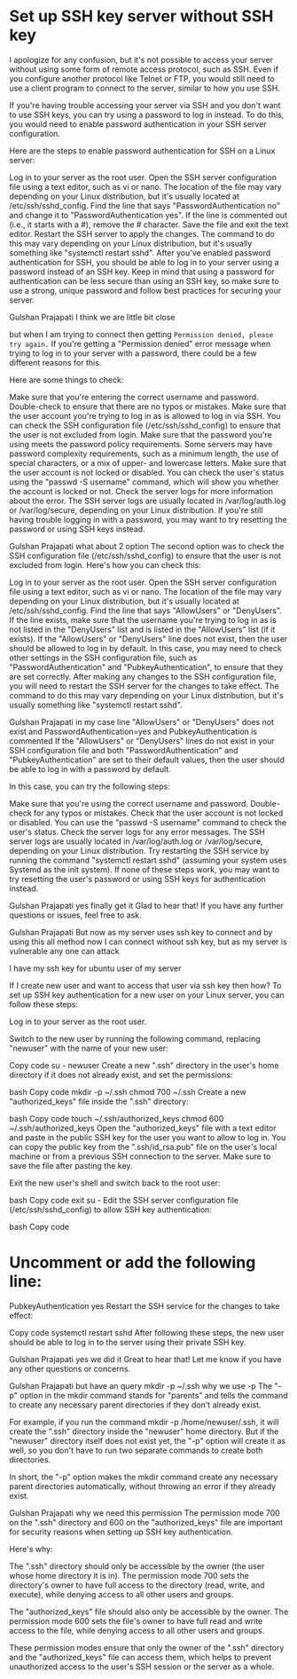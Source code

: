 # Set up SSH key server without SSH key



I apologize for any confusion, but it's not possible to access your server without using some form of remote access protocol, such as SSH. Even if you configure another protocol like Telnet or FTP, you would still need to use a client program to connect to the server, similar to how you use SSH.

If you're having trouble accessing your server via SSH and you don't want to use SSH keys, you can try using a password to log in instead. To do this, you would need to enable password authentication in your SSH server configuration.

Here are the steps to enable password authentication for SSH on a Linux server:

Log in to your server as the root user.
Open the SSH server configuration file using a text editor, such as vi or nano. The location of the file may vary depending on your Linux distribution, but it's usually located at /etc/ssh/sshd_config.
Find the line that says "PasswordAuthentication no" and change it to "PasswordAuthentication yes". If the line is commented out (i.e., it starts with a #), remove the # character.
Save the file and exit the text editor.
Restart the SSH server to apply the changes. The command to do this may vary depending on your Linux distribution, but it's usually something like "systemctl restart sshd".
After you've enabled password authentication for SSH, you should be able to log in to your server using a password instead of an SSH key. Keep in mind that using a password for authentication can be less secure than using an SSH key, so make sure to use a strong, unique password and follow best practices for securing your server.




Gulshan Prajapati
I think we are little bit close

but when I am trying to connect then getting 
`Permission denied, please try again.`
If you're getting a "Permission denied" error message when trying to log in to your server with a password, there could be a few different reasons for this.

Here are some things to check:

Make sure that you're entering the correct username and password. Double-check to ensure that there are no typos or mistakes.
Make sure that the user account you're trying to log in as is allowed to log in via SSH. You can check the SSH configuration file (/etc/ssh/sshd_config) to ensure that the user is not excluded from login.
Make sure that the password you're using meets the password policy requirements. Some servers may have password complexity requirements, such as a minimum length, the use of special characters, or a mix of upper- and lowercase letters.
Make sure that the user account is not locked or disabled. You can check the user's status using the "passwd -S username" command, which will show you whether the account is locked or not.
Check the server logs for more information about the error. The SSH server logs are usually located in /var/log/auth.log or /var/log/secure, depending on your Linux distribution.
If you're still having trouble logging in with a password, you may want to try resetting the password or using SSH keys instead.




Gulshan Prajapati
what about 2 option
The second option was to check the SSH configuration file (/etc/ssh/sshd_config) to ensure that the user is not excluded from login. Here's how you can check this:

Log in to your server as the root user.
Open the SSH server configuration file using a text editor, such as vi or nano. The location of the file may vary depending on your Linux distribution, but it's usually located at /etc/ssh/sshd_config.
Find the line that says "AllowUsers" or "DenyUsers". If the line exists, make sure that the username you're trying to log in as is not listed in the "DenyUsers" list and is listed in the "AllowUsers" list (if it exists).
If the "AllowUsers" or "DenyUsers" line does not exist, then the user should be allowed to log in by default. In this case, you may need to check other settings in the SSH configuration file, such as "PasswordAuthentication" and "PubkeyAuthentication", to ensure that they are set correctly.
After making any changes to the SSH configuration file, you will need to restart the SSH server for the changes to take effect. The command to do this may vary depending on your Linux distribution, but it's usually something like "systemctl restart sshd".




Gulshan Prajapati
in my case line
"AllowUsers" or "DenyUsers" does not exist
and PasswordAuthentication=yes and PubkeyAuthentication is commented
If the "AllowUsers" or "DenyUsers" lines do not exist in your SSH configuration file and both "PasswordAuthentication" and "PubkeyAuthentication" are set to their default values, then the user should be able to log in with a password by default.

In this case, you can try the following steps:

Make sure that you're using the correct username and password. Double-check for any typos or mistakes.
Check that the user account is not locked or disabled. You can use the "passwd -S username" command to check the user's status.
Check the server logs for any error messages. The SSH server logs are usually located in /var/log/auth.log or /var/log/secure, depending on your Linux distribution.
Try restarting the SSH service by running the command "systemctl restart sshd" (assuming your system uses Systemd as the init system).
If none of these steps work, you may want to try resetting the user's password or using SSH keys for authentication instead.




Gulshan Prajapati
yes finally get it
Glad to hear that! If you have any further questions or issues, feel free to ask.




Gulshan Prajapati
But now as my server uses ssh key to connect and by using this all method now I can connect without ssh key, but as my server is vulnerable any one can attack

I have my ssh key for ubuntu user of my server

If I create new user and want to access that user via ssh key then how?
To set up SSH key authentication for a new user on your Linux server, you can follow these steps:

Log in to your server as the root user.

Switch to the new user by running the following command, replacing "newuser" with the name of your new user:

Copy code
su - newuser
Create a new ".ssh" directory in the user's home directory if it does not already exist, and set the permissions:

bash
Copy code
mkdir -p ~/.ssh
chmod 700 ~/.ssh
Create a new "authorized_keys" file inside the ".ssh" directory:

bash
Copy code
touch ~/.ssh/authorized_keys
chmod 600 ~/.ssh/authorized_keys
Open the "authorized_keys" file with a text editor and paste in the public SSH key for the user you want to allow to log in. You can copy the public key from the ".ssh/id_rsa.pub" file on the user's local machine or from a previous SSH connection to the server. Make sure to save the file after pasting the key.

Exit the new user's shell and switch back to the root user:

bash
Copy code
exit
su -
Edit the SSH server configuration file (/etc/ssh/sshd_config) to allow SSH key authentication:

bash
Copy code
# Uncomment or add the following line:
PubkeyAuthentication yes
Restart the SSH service for the changes to take effect:

Copy code
systemctl restart sshd
After following these steps, the new user should be able to log in to the server using their private SSH key.




Gulshan Prajapati
yes we did it
Great to hear that! Let me know if you have any other questions or concerns.




Gulshan Prajapati
but have an query
mkdir -p ~/.ssh
why we use -p
The "-p" option in the mkdir command stands for "parents" and tells the command to create any necessary parent directories if they don't already exist.

For example, if you run the command mkdir -p /home/newuser/.ssh, it will create the ".ssh" directory inside the "newuser" home directory. But if the "newuser" directory itself does not exist yet, the "-p" option will create it as well, so you don't have to run two separate commands to create both directories.

In short, the "-p" option makes the mkdir command create any necessary parent directories automatically, without throwing an error if they already exist.




Gulshan Prajapati
why we need this permission 
The permission mode 700 on the ".ssh" directory and 600 on the "authorized_keys" file are important for security reasons when setting up SSH key authentication.

Here's why:

The ".ssh" directory should only be accessible by the owner (the user whose home directory it is in). The permission mode 700 sets the directory's owner to have full access to the directory (read, write, and execute), while denying access to all other users and groups.

The "authorized_keys" file should also only be accessible by the owner. The permission mode 600 sets the file's owner to have full read and write access to the file, while denying access to all other users and groups.

These permission modes ensure that only the owner of the ".ssh" directory and the "authorized_keys" file can access them, which helps to prevent unauthorized access to the user's SSH session or the server as a whole.
